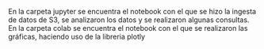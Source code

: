 En la carpeta jupyter se encuentra el notebook con el que se hizo la ingesta de datos de S3, se analizaron los datos y se realizaron algunas consultas.</br>
En la carpeta colab se encuentra el notebook con el que se realizaron las gráficas, haciendo uso de la libreria plotly
